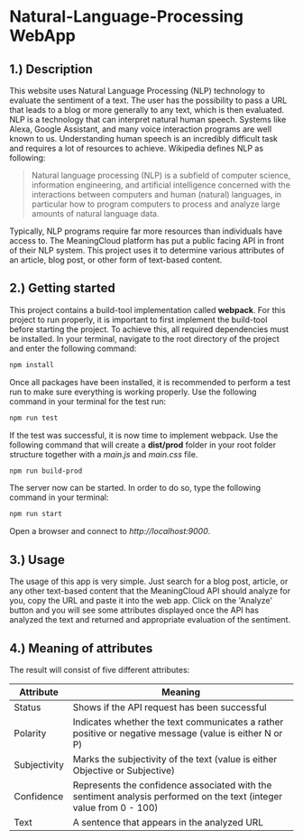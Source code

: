 # Natural-Language-Processing WebApp

## 1.) Description
This website uses Natural Language Processing (NLP) technology to evaluate the sentiment of a text. The user has the possibility to pass a URL that leads to a blog or more generally to any text, which is then evaluated. NLP is a technology that can interpret natural human speech. Systems like Alexa, Google Assistant, and many voice interaction programs are well known to us. Understanding human speech is an incredibly difficult task and requires a lot of resources to achieve. Wikipedia defines NLP as following:

> Natural language processing (NLP) is a subfield of computer science, information engineering, and artificial intelligence
concerned with the interactions between computers and human (natural) languages, in particular how to program computers to
process and analyze large amounts of natural language data.

Typically, NLP programs require far more resources than individuals have access to. The MeaningCloud platform has put a public facing API in front of their NLP system. This project uses it to determine various attributes of an article, blog post, or other form of text-based content.

## 2.) Getting started
This project contains a build-tool implementation called **webpack**. For this project to run properly, it is important to first implement the build-tool before starting the project. To achieve this, all required dependencies must be installed. In your terminal, navigate to the root directory of the project and enter the following command:
```bash
npm install
```
Once all packages have been installed, it is recommended to perform a test run to make sure everything is working properly. Use the following command in your terminal for the test run:
```bash
npm run test
```
If the test was successful, it is now time to implement webpack. Use the following command that will create a **dist/prod** folder in your root folder structure together with a *main.js* and *main.css* file.
```bash
npm run build-prod
```
The server now can be started. In order to do so, type the following command in your terminal:
```bash
npm run start
```
Open a browser and connect to *http://localhost:9000*. 

## 3.) Usage
The usage of this app is very simple. Just search for a blog post, article, or any other text-based content that the MeaningCloud API should analyze for you, copy the URL and paste it into the web app. Click on the 'Analyze' button and you will see some attributes displayed once the API has analyzed the text and returned and appropriate evaluation of the sentiment.

## 4.) Meaning of attributes
The result will consist of five different attributes:

| Attribute | Meaning |
| ----------|-----------|
| Status  | Shows if the API request has been successful |
| Polarity | Indicates whether the text communicates a rather positive or negative message (value is either N or P) |
| Subjectivity | Marks the subjectivity of the text (value is either Objective or Subjective) |
| Confidence | Represents the confidence associated with the sentiment analysis performed on the text (integer value from 0 - 100) |
| Text | A sentence that appears in the analyzed URL |